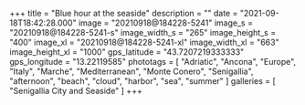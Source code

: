 +++
title = "Blue hour at the seaside"
description = ""
date = "2021-09-18T18:42:28.000"
image = "20210918@184228-5241"
image_s = "20210918@184228-5241-s"
image_width_s = "265"
image_height_s = "400"
image_xl = "20210918@184228-5241-xl"
image_width_xl = "663"
image_height_xl = "1000"
gps_latitude = "43.7207219333333"
gps_longitude = "13.22119585"
phototags = [ "Adriatic", "Ancona", "Europe", "Italy", "Marche", "Mediterranean", "Monte Conero", "Senigallia", "afternoon", "beach", "cloud", "harbor", "sea", "summer" ]
galleries = [ "Senigallia City and Seaside" ]
+++
